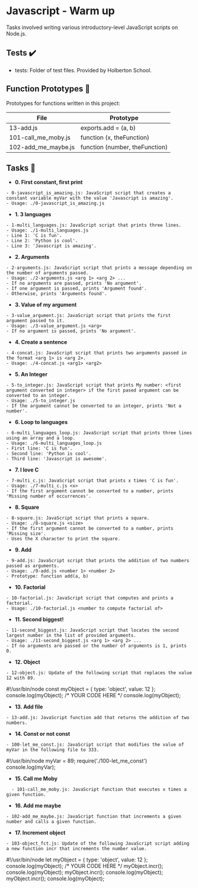 # Javascript - Warm up

Tasks involved writing various introductory-level JavaScript scripts on Node.js.

## Tests ✔️

 - tests: Folder of test files. Provided by Holberton School.

## Function Prototypes 💾


Prototypes for functions written in this project:

| File | Prototype |
| ---- | --------- |
| 13-add.js | exports.add = (a, b)|
| 101-call_me_moby.js |	function (x, theFunction) |
| 102-add_me_maybe.js |	function (number, theFunction) |

## Tasks 📃
 - **0. First constant, first print**
>

    - 0-javascript_is_amazing.js: JavaScript script that creates a constant variable myVar with the value 'Javascript is amazing'.
    - Usage: ./0-javascript_is_amazing.js
>
 - **1. 3 languages**
>
    - 1-multi_languages.js: JavaScript script that prints three lines.
    - Usage: ./1-multi_languages.js
    - Line 1: 'C is fun'.
    - Line 2: 'Python is cool'.
    - Line 3: 'Javascript is amazing'.
>
 - **2. Arguments**
>
    - 2-arguments.js: JavaScript script that prints a message depending on the number of arguments passed.
    - Usage: ./2-arguments.js <arg 1> <arg 2> ...
    - If no arguments are passed, prints 'No argument'.
    - If one argument is passed, prints 'Argument found'.
    - Otherwise, prints 'Arguments found'.
>
 - **3. Value of my argument**
>
    - 3-value_argument.js: JavaScript script that prints the first argument passed to it.
    - Usage: ./3-value_argument.js <arg>
    - If no argument is passed, prints 'No argument'.
>
 - **4. Create a sentence**
>
    - 4-concat.js: JavaScript script that prints two arguments passed in the format <arg 1> is <arg 2>.
    - Usage: ./4-concat.js <arg1> <arg2>
>
 - **5. An Integer**
>
    - 5-to_integer.js: JavaScript script that prints My number: <first argument converted in integer> if the first pased argument can be converted to an integer.
    - Usage: ./5-to_integer.js
    - If the argument cannot be converted to an integer, prints 'Not a number'.
>
 - **6. Loop to languages**
>
    - 6-multi_languages_loop.js: JavaScript script that prints three lines using an array and a loop.
    - Usage: ./6-multi_languages_loop.js
    - First line: 'C is fun'.
    - Second line: 'Python is cool'.
    - Third line: 'Javascript is awesome'.
>
 - **7. I love C**
>
    - 7-multi_c.js: JavaScript script that prints x times 'C is fun'.
    - Usage: ./7-multi_c.js <x>
    - If the first argument cannot be converted to a number, prints 'Missing number of occurrences'.
>
 - **8. Square**
>
    - 8-square.js: JavaScript script that prints a square.
    - Usage: ./8-square.js <size>
    - If the first argument cannot be converted to a number, prints 'Missing size'.
    - Uses the X character to print the square.
>
 - **9. Add**
>
    - 9-add.js: JavaScript script that prints the addition of two numbers passed as arguments.
    - Usage: ./9-add.js <number 1> <number 2>
    - Prototype: function add(a, b)
>
 - **10. Factorial**
>
    - 10-factorial.js: JavaScript script that computes and prints a factorial.
    - Usage: ./10-factorial.js <number to compute factorial of>
>
 - **11. Second biggest!**
>
    - 11-second_biggest.js: JavaScript script that locates the second largest number in the list of provided arguments.
    - Usage: ./11-second_biggest.js <arg 1> <arg 2> ...
    - If no arguments are passed or the number of arguments is 1, prints 0.
>
 - **12. Object**
>
    - 12-object.js: Update of the following script that replaces the value 12 with 89.
>
#!/usr/bin/node
const myObject = {
  type: 'object',
  value: 12
};
console.log(myObject);
/*
YOUR CODE HERE
*/
console.log(myObject);
>

 - **13. Add file**
>
    - 13-add.js: JavaScript function add that returns the addition of two numbers.
>
 - **14. Const or not const**
>
    - 100-let_me_const.js: JavaScript script that modifies the value of myVar in the following file to 333.
>
#!/usr/bin/node
myVar = 89;
require('./100-let_me_const')
console.log(myVar);
>
 - **15. Call me Moby**
>
      - 101-call_me_moby.js: JavaScript function that executes x times a given function.
>
 - **16. Add me maybe**
>
    - 102-add_me_maybe.js: JavaScript function that increments a given number and calls a given function.
>
 - **17. Increment object**
>
    - 103-object_fct.js: Update of the following JavaScript script adding a new function incr that increments the number value.
>
#!/usr/bin/node
let myObject = {
  type: 'object',
  value: 12
};
console.log(myObject);
/*
YOUR CODE HERE
*/
myObject.incr();
console.log(myObject);
myObject.incr();
console.log(myObject);
myObject.incr();
console.log(myObject);
